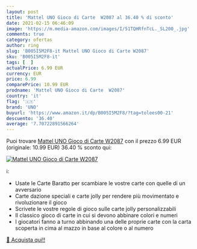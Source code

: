 ```yaml
---
layout: post
title: 'Mattel UNO Gioco di Carte  W2087 al 36.40 % di sconto'
date: 2021-02-15 06:46:09
image: 'https://m.media-amazon.com/images/I/51TQHRfnTcL._SL200_.jpg'
comments: true
category: ofertas
author: ring
slug: 'B005I5M2F8-it Mattel UNO Gioco di Carte W2087'
sku: 'B005I5M2F8-it'
tags: [  ]
actualPrice: 6.99 EUR
currency: EUR
price: 6.99
comparePrice: 10.99 EUR
prodname: 'Mattel UNO Gioco di Carte  W2087'
country: 'it'
flag: '🇮🇹'
brand: 'UNO'
buyurl: 'https://www.amazon.it/dp/B005I5M2F8/?tag=tolees00-21'
descuento: '36.40'
average: '7.70722891566264'
---
```


Puoi trovare [Mattel UNO Gioco di Carte  W2087](https://www.amazon.it/dp/B005I5M2F8/?tag=tolees00-21) con il prezzo 6.99 EUR (originale: 10.99 EUR) 36.40 % sconto qui:

[![Mattel UNO Gioco di Carte  W2087](https://m.media-amazon.com/images/I/51TQHRfnTcL._SL200_.jpg)](https://www.amazon.it/dp/B005I5M2F8/?tag=tolees00-21)

ℹ️:

- Usate le Carte Baratto per scambiare le vostre carte con quelle di un avversario
- Carte dazione speciali e carte jolly per rendere più movimentato e rivoluzionare il gioco
- Scrivete le vostre regole di gioco sulle carte jolly personalizzabili
- Il classico gioco di carte in cui si devono abbinare colori e numeri
- I giocatori fanno a turno abbinando una delle proprie carte con la carta scoperta in cima al mazzo in base al colore o al numero

[🛒 Acquista qui!!](https://www.amazon.it/dp/B005I5M2F8/?tag=tolees00-21)
